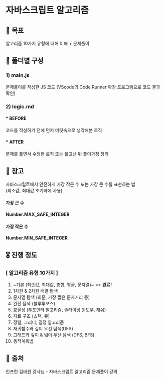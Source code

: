 # 자바스크립트 알고리즘

## 🧿 목표
알고리즘 10가지 유형에 대해 이해 + 문제풀이

## 🎯 폴더별 구성
### 1) main.js
문제풀이를 작성한 JS 코드 (VScode의 Code Runner 확장 프로그램으로 코드 결과 확인)

### 2) logic.md
#### * BEFORE <br/>
코드를 작성하기 전에 먼저 머릿속으로 생각해본 로직

#### * AFTER  <br/>
문제를 풀면서 수정한 로직 또는 풀고난 뒤 풀이과정 정리

## 🥝 참고
자바스크립트에서 안전하게 가장 작은 수 또는 가장 큰 수를 표현하는 법 <BR/>
(최소값, 최대값 초기화에 사용)
#### 가장 큰 수 
**Number.MAX_SAFE_INTEGER**  <BR/>
#### 가장 작은 수 
**Number.MIN_SAFE_INTEGER**


## 🎖 진행 정도
### [ 알고리즘 유형 10가지 ]

1. ~기본 (최솟값, 최대값, 총합, 평균, 문자열)~ => **완료!**
2. 1차원 & 2차원 배열 탐색
3. 문자열 탐색 (회문, 가장 짧은 문자거리 등)
4. 완전 탐색 (블루투포스)
5. 효율성 (투포인터 알고리즘, 슬라이딩 윈도우,  해쉬)
6. 자료 구조 (스택, 큐)
7. 정렬, 그리디, 결정 알고리즘
8. 재귀함수와 깊이 우선 탐색(DFS)
9. 그래프와 깊이 & 넓이 우선 탐색 (DFS, BFS)
10. 동적계획법


## 🍰 출처
인프런 김태원 강사님 - 자바스크립트 알고리즘 문제풀이 강의
